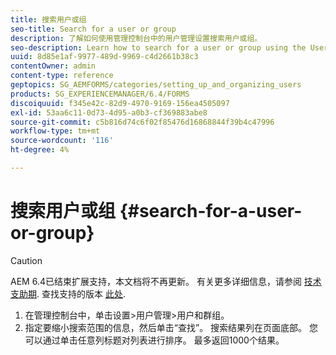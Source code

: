 ```yaml
---
title: 搜索用户或组
seo-title: Search for a user or group
description: 了解如何使用管理控制台中的用户管理设置搜索用户或组。
seo-description: Learn how to search for a user or group using the User Management settings in the administration console.
uuid: 8d85e1af-9977-489d-9969-c4d2661b38c3
contentOwner: admin
content-type: reference
geptopics: SG_AEMFORMS/categories/setting_up_and_organizing_users
products: SG_EXPERIENCEMANAGER/6.4/FORMS
discoiquuid: f345e42c-82d9-4970-9169-156ea4505097
exl-id: 53aa6c11-0d73-4d95-a0b3-cf369883abe8
source-git-commit: c5b816d74c6f02f85476d16868844f39b4c47996
workflow-type: tm+mt
source-wordcount: '116'
ht-degree: 4%

---
```


# 搜索用户或组 {#search-for-a-user-or-group}

>[!CAUTION]
>
>AEM 6.4已结束扩展支持，本文档将不再更新。 有关更多详细信息，请参阅 [技术支助期](https://helpx.adobe.com/cn/support/programs/eol-matrix.html). 查找支持的版本 [此处](https://experienceleague.adobe.com/docs/).

1. 在管理控制台中，单击设置>用户管理>用户和群组。
1. 指定要缩小搜索范围的信息，然后单击“查找”。 搜索结果列在页面底部。 您可以通过单击任意列标题对列表进行排序。 最多返回1000个结果。

